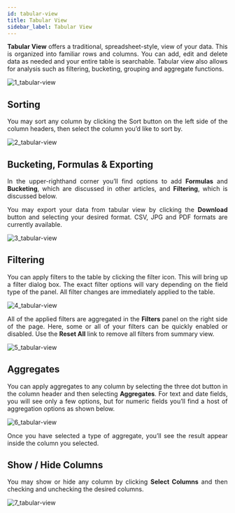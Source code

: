 ```yaml
---
id: tabular-view
title: Tabular View
sidebar_label: Tabular View
---
```


<div style="text-align: justify">

**Tabular View** offers a traditional, spreadsheet-style, view of your data. This is organized into familiar rows and columns. You can add, edit and delete data as needed and your entire table is searchable. Tabular view also allows for analysis such as filtering, bucketing, grouping and aggregate functions.

![1_tabular-view](https://s3.amazonaws.com/cdn.qrvey.com/documentation_assets/ui-docs/dataviews/3.4.3.6_tabular-view/1_tabular-view.png#thumbnail)

## Sorting
You may sort any column by clicking the Sort button on the left side of the column headers, then select the column you’d like to sort by. 

![2_tabular-view](https://s3.amazonaws.com/cdn.qrvey.com/documentation_assets/ui-docs/dataviews/3.4.3.6_tabular-view/2_tabular-view.png#thumbnail-60)


## Bucketing, Formulas & Exporting
In the upper-righthand corner you’ll find options to add **Formulas** and **Bucketing**, which are discussed in other articles, and **Filtering**, which is discussed below. 

You may export your data from tabular view by clicking the **Download** button and selecting your desired format. CSV, JPG and PDF formats are currently available. 

![3_tabular-view](https://s3.amazonaws.com/cdn.qrvey.com/documentation_assets/ui-docs/dataviews/3.4.3.6_tabular-view/3_tabular-view.png#thumbnail-60)


## Filtering
You can apply filters to the table by clicking the filter icon. This will bring up a filter dialog box. The exact filter options will vary depending on the field type of the panel. All filter changes are immediately applied to the table.

![4_tabular-view](https://s3.amazonaws.com/cdn.qrvey.com/documentation_assets/ui-docs/dataviews/3.4.3.6_tabular-view/4_tabular-view.png#thumbnail)

All of the applied filters are aggregated in the **Filters** panel on the right side of the page. Here, some or all of your filters can be quickly enabled or disabled. Use the **Reset All** link to remove all filters from summary view.

![5_tabular-view](https://s3.amazonaws.com/cdn.qrvey.com/documentation_assets/ui-docs/dataviews/3.4.3.6_tabular-view/5_tabular-view.png#thumbnail-40)

## Aggregates
You can apply aggregates to any column by selecting the three dot button in the column header and then selecting **Aggregates**. For text and date fields, you will see only a few options, but for numeric fields you’ll find a host of aggregation options as shown below.

![6_tabular-view](https://s3.amazonaws.com/cdn.qrvey.com/documentation_assets/ui-docs/dataviews/3.4.3.6_tabular-view/6_tabular-view.png#thumbnail-60)

Once you have selected a type of aggregate, you’ll see the result appear inside the column you selected.

## Show / Hide Columns
You may show or hide any column by clicking **Select Columns** and then checking and unchecking the desired columns.

![7_tabular-view](https://s3.amazonaws.com/cdn.qrvey.com/documentation_assets/ui-docs/dataviews/3.4.3.6_tabular-view/7_tabular-view.png#thumbnail-40)

